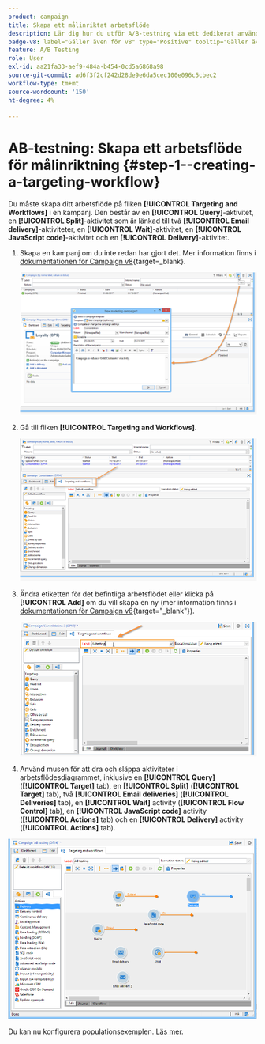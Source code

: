 ```yaml
---
product: campaign
title: Skapa ett målinriktat arbetsflöde
description: Lär dig hur du utför A/B-testning via ett dedikerat användningsfall
badge-v8: label="Gäller även för v8" type="Positive" tooltip="Gäller även Campaign v8"
feature: A/B Testing
role: User
exl-id: aa21fa33-aef9-484a-b454-0cd5a6868a98
source-git-commit: ad6f3f2cf242d28de9e6da5cec100e096c5cbec2
workflow-type: tm+mt
source-wordcount: '150'
ht-degree: 4%

---
```


# AB-testning: Skapa ett arbetsflöde för målinriktning {#step-1--creating-a-targeting-workflow}

Du måste skapa ditt arbetsflöde på fliken **[!UICONTROL Targeting and Workflows]** i en kampanj. Den består av en **[!UICONTROL Query]**-aktivitet, en **[!UICONTROL Split]**-aktivitet som är länkad till två **[!UICONTROL Email delivery]**-aktiviteter, en **[!UICONTROL Wait]**-aktivitet, en **[!UICONTROL JavaScript code]**-aktivitet och en **[!UICONTROL Delivery]**-aktivitet.

1. Skapa en kampanj om du inte redan har gjort det. Mer information finns i [dokumentationen för Campaign v8](https://experienceleague.adobe.com/docs/campaign/automation/campaign-orchestration/set-up-campaigns.html?lang=sv-SE){target=_blank}.

   ![](assets/use_case_abtesting_targetwkfl_001.png)

1. Gå till fliken **[!UICONTROL Targeting and Workflows]**.

   ![](assets/use_case_abtesting_targetwkfl_002.png)

1. Ändra etiketten för det befintliga arbetsflödet eller klicka på **[!UICONTROL Add]** om du vill skapa en ny (mer information finns i [dokumentationen för Campaign v8](https://experienceleague.adobe.com/docs/campaign/automation/campaign-orchestration/marketing-campaign-target.html?lang=sv-SE){target="_blank"}).

   ![](assets/use_case_abtesting_targetwkfl_003.png)

1. Använd musen för att dra och släppa aktiviteter i arbetsflödesdiagrammet, inklusive en **[!UICONTROL Query]** (**[!UICONTROL Target]** tab), en **[!UICONTROL Split]** (**[!UICONTROL Target]** tab), två **[!UICONTROL Email deliveries]** (**[!UICONTROL Deliveries]** tab), en **[!UICONTROL Wait]** activity (**[!UICONTROL Flow Control]** tab), en **[!UICONTROL JavaScript code]** activity (**[!UICONTROL Actions]** tab) och en **[!UICONTROL Delivery]** activity (**[!UICONTROL Actions]** tab).

![](assets/use_case_abtesting_targetwkfl_004.png)

Du kan nu konfigurera populationsexemplen. [Läs mer](a-b-testing-uc-population-samples.md).

